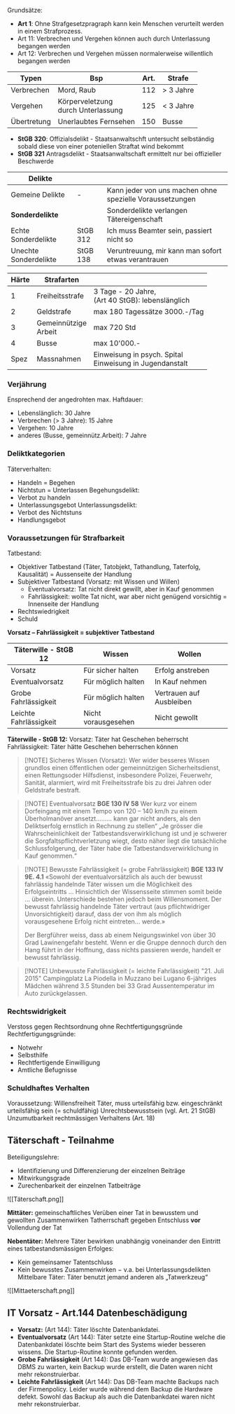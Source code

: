 Grundsätze: 
* **Art 1**: Ohne Strafgesetzpragraph kann kein Menschen verurteilt werden in einem Strafprozess.
* Art 11: Verbrechen und Vergehen können auch durch Unterlassung begangen werden
* Art 12: Verbrechen und Vergehen müssen normalerweise willentlich begangen werden

| Typen       | Bsp                                   | Art. | Strafe    |
| ----------- | ------------------------------------- | ---- | --------- |
| Verbrechen  | Mord, Raub                            | 112  | > 3 Jahre |
| Vergehen    | Körperveletzung<br>durch Unterlassung | 125  | < 3 Jahre |
| Übertretung | Unerlaubtes Fernsehen                 | 150  | Busse     |
* **StGB 320**: Offizialsdelikt - Staatsanwaltschft untersucht selbständig sobald diese von einer poteniellen Straftat wind bekommt
* **StGB 321** Antragsdelikt - Staatsanwaltschaft ermittelt nur bei offizieller Beschwerde


| Delikte               |          |                                                          |
| --------------------- | -------- | -------------------------------------------------------- |
| Gemeine Delikte       | -        | Kann jeder von uns machen ohne spezielle Voraussetzungen |
| **Sonderdelikte**     |          | Sonderdelikte verlangen Tätereigenschaft                 |
| Echte Sonderdelikte   | StGB 312 | Ich muss Beamter sein, passiert nicht so                 |
| Unechte Sonderdelikte | StGB 138 | Veruntreuung, mir kann man sofort etwas verantrauen      |

| Härte | Strafarten              |                                                            |
| ----- | ----------------------- | ---------------------------------------------------------- |
| 1     | Freiheitsstrafe         | 3 Tage - 20 Jahre, <br>(Art 40 StGB): lebenslänglich       |
| 2     | Geldstrafe              | max 180 Tagessätze 3000.-/Tag                              |
| 3     | Gemeinnützige<br>Arbeit | max 720 Std                                                |
| 4     | Busse                   | max 10'000.-                                               |
| Spez  | Massnahmen              | Einweisung in psych. Spital<br>Einweisung in Jugendanstalt |

### Verjährung
Ensprechend der angedrohten max. Haftdauer:
* Lebenslänglich: 30 Jahre
* Verbrechen (> 3 Jahre): 15 Jahre
* Vergehen: 10 Jahre
* anderes (Busse, gemeinnütz.Arbeit): 7 Jahre 

### Deliktkategorien

Täterverhalten:
* Handeln = Begehen
* Nichtstun = Unterlassen
Begehungsdelikt:
* Verbot zu handeln
* Unterlassungsgebot
Unterlassungsdelikt:
* Verbot des Nichtstuns
* Handlungsgebot

### Voraussetzungen für Strafbarkeit

Tatbestand:
* Objektiver Tatbestand (Täter, Tatobjekt, Tathandlung, Taterfolg, Kausalität) = Aussenseite der Handlung
* Subjektiver Tatbestand (Vorsatz: mit Wissen und Willen)
	* Eventualvorsatz: Tat nicht direkt gewillt, aber in Kauf genommen
	* Fahrlässigkeit: wollte Tat nicht, war aber nicht genügend vorsichtig = Innenseite der Handlung
* Rechtswiedrigkeit
* Schuld



**Vorsatz – Fahrlässigkeit = subjektiver Tatbestand**

| Täterwille - StGB 12   | Wissen              | Wollen                   |
| ---------------------- | ------------------- | ------------------------ |
| Vorsatz                | Für sicher halten   | Erfolg anstreben         |
| Eventualvorsatz        | Für möglich halten  | In Kauf nehmen           |
| Grobe Fahrlässigkeit   | Für möglich halten  | Vertrauen auf Ausbleiben |
| Leichte Fahrlässigkeit | Nicht vorausgesehen | Nicht gewollt            |

**Täterwille - StGB 12:**
Vorsatz: Täter hat Geschehen beherrscht
Fahrlässigkeit: Täter hätte Geschehen beherrschen können

> [!NOTE] Sicheres Wissen (Vorsatz):
> Wer wider besseres Wissen grundlos einen öffentlichen oder gemeinnützigen Sicherheitsdienst, einen Rettungsoder Hilfsdienst, insbesondere Polizei, Feuerwehr, Sanität, alarmiert, wird mit Freiheitsstrafe bis zu drei Jahren oder Geldstrafe bestraft.

> [!NOTE] Eventualvorsatz
> **BGE 130 IV 58** Wer kurz vor einem Dorfeingang mit einem Tempo von 120 – 140 km/h zu einem Überholmanöver ansetzt……… kann gar nicht anders, als den Deliktserfolg ernstlich in Rechnung zu stellen“ 
> „Je grösser die Wahrscheinlichkeit der Tatbestandsverwirklichung ist und je schwerer die Sorgfaltspflichtverletzung wiegt, desto näher liegt die tatsächliche Schlussfolgerung, der Täter habe die Tatbestandsverwirklichung in Kauf genommen.“
> 

> [!NOTE]  Bewusste Fahrlässigkeit (= grobe Fahrlässigkeit)
> **BGE 133 IV 9E. 4.1** «Sowohl der eventualvorsätzlich als auch der bewusst fahrlässig handelnde Täter wissen um die Möglichkeit des Erfolgseintritts ... Hinsichtlich der Wissensseite stimmen somit beide ... überein. Unterschiede bestehen jedoch beim Willensmoment. Der bewusst fahrlässig handelnde Täter vertraut (aus pflichtwidriger Unvorsichtigkeit) darauf, dass der von ihm als möglich vorausgesehene Erfolg nicht eintreten... werde.»
> 
> Der Bergführer weiss, dass ab einem Neigungswinkel von über 30 Grad Lawinengefahr besteht. Wenn er die Gruppe dennoch durch den Hang führt in der Hoffnung, dass nichts passieren werde, handelt er bewusst fahrlässig.

> [!NOTE] Unbewusste Fahrlässigkeit (= leichte Fahrlässigkeit)
> "21. Juli 2015" Campingplatz La Piodella in Muzzano bei Lugano 6-jähriges Mädchen während 3.5 Stunden bei 33 Grad Aussentemperatur im Auto zurückgelassen.

### Rechtswidrigkeit
Verstoss gegen Rechtsordnung ohne Rechtfertigungsgründe Rechtfertigungsgründe: 
- Notwehr 
- Selbsthilfe 
- Rechtfertigende Einwilligung
- Amtliche Befugnisse

### Schuldhaftes Verhalten
Voraussetzung: Willensfreiheit 
Täter, muss urteilsfähig bzw. eingeschränkt urteilsfähig sein (= schuldfähig) 
Unrechtsbewusstsein (vgl. Art. 21 StGB) 
Unzumutbarkeit rechtmässigen Verhaltens (Art. 18)


## Täterschaft - Teilnahme

Beteiligungslehre: 
- Identifizierung und Differenzierung der einzelnen Beiträge
- Mitwirkungsgrade
- Zurechenbarkeit der einzelnen Tatbeiträge

![[Täterschaft.png]]

**Mittäter:** gemeinschaftliches Verüben einer Tat in bewusstem und gewollten Zusammenwirken
Tatherrschaft gegeben 
Entschluss **vor** Vollendung der Tat

**Nebentäter:** Mehrere Täter bewirken unabhängig voneinander den Eintritt eines tatbestandsmässigen Erfolges: 
* Kein gemeinsamer Tatentschluss 
* Kein bewusstes Zusammenwirken − v.a. bei Unterlassungsdelikten  
Mittelbare Täter: Täter benutzt jemand anderen als „Tatwerkzeug“

![[Mittaeterschaft.png]]

## IT Vorsatz - Art.144 Datenbeschädigung

- **Vorsatz:** (Art 144): Täter löschte Datenbankdatei.
- **Eventualvorsatz** (Art 144): Täter setzte eine Startup-Routine welche die Datenbankdatei löschte beim Start des Systems wieder besseren wissens. Die Startup-Routine konnte gefunden werden.
- **Grobe Fahrlässigkeit** (Art 144): Das DB-Team wurde angewiesen das DBMS zu warten, kein Backup wurde erstellt, die Daten waren nicht mehr rekonstruierbar.
- **Leichte Fahrlässigkeit** (Art 144): Das DB-Team machte Backups nach der Firmenpolicy. Leider wurde während dem Backup die Hardware defekt. Sowohl das Backup als auch die Datenbankdatei waren nicht mehr rekonstruierbar.